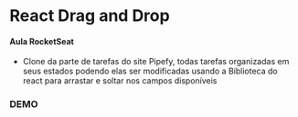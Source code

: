 # React Drag and Drop
   #### Aula RocketSeat

 - Clone da parte de tarefas do site Pipefy, todas tarefas organizadas em seus estados podendo elas ser modificadas usando a Biblioteca do react para arrastar e soltar nos campos disponíveis
 


### DEMO


    
